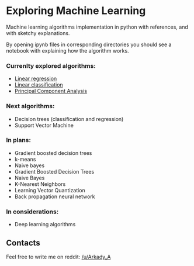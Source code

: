 # Exploring Machine Learning
Machine learning algorithms implementation in python with references, and with sketchy explanations. 

By opening ipynb files in corresponding directories you should see a notebook with explaining how the algorithm works.
### Currenlty explored algorithms:  
* [Linear regression](../master/Classification/Logistic%20Regression.ipynb)
* [Linear classification](../master/Regression/Linear%20Regressions.ipynb)
* [Principal Component Analysis](../master/Dimensionality%20Reduction/Principal%20Component%20Analysis%20\%28PCA%29/Principal%20Component%20Analysis.ipynb)

### Next algorithms: 
* Decision trees (classification and regression)
* Support Vector Machine

### In plans:
* Gradient boosted decision trees
* k-means
* Naive bayes
* Gradient Boosted Decision Trees
* Naive Bayes
* K-Nearest Neighbors
* Learning Vector Quantization
* Back propagation neural network

### In considerations:
* Deep learning algorithms


## Contacts

Feel free to write me on reddit: [/u/Arkady_A](https://www.reddit.com/user/Arkady_A)
